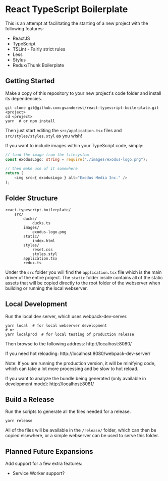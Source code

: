 # React TypeScript Boilerplate

This is an attempt at facilitating the starting of a new project with the
following features:

* ReactJS
* TypeScript
* TSLint - Fairly strict rules
* Less
* Stylus
* Redux/Thunk Boilerplate

## Getting Started

Make a copy of this repository to your new project's code folder and install
its dependencies.

```shell
git clone git@github.com:gvanderest/react-typescript-boilerplate.git <project>
cd <project>
yarn  # or npm install
```

Then just start editing the `src/application.tsx` files and `src/styles/styles.styl` as you wish!

If you want to include images within your TypeScript code, simply:

```typescript
// load the image from the filesystem
const exodusLogo: string = require("./images/exodus-logo.png");

// then make use of it somewhere
return (
    <img src={ exodusLogo } alt="Exodus Media Inc." />
);
```

## Folder Structure

```text
react-typescript-boilerplate/
    src/
        ducks/
            ducks.ts
        images/
            exodus-logo.png
        static/
            index.html
        styles/
            reset.css
            styles.styl
        application.tsx
        redux.ts
```

Under the `src` folder you will find the `application.tsx` file which is the main driver of the entire project.  The `static` folder inside contains all of the static assets that will be copied directly to the root folder of the webserver when building or running the local webserver.

## Local Development

Run the local dev server, which uses webpack-dev-server.

```shell
yarn local  # for local webserver development
# or ..
yarn localprod  # for local testing of production release
```

Then browse to the following address: http://localhost:8080/

If you need hot reloading: http://localhost:8080/webpack-dev-server/

Note: If you are running the production version, it will be minifying code, which can take a lot more processing and be slow to hot reload.

If you want to analyze the bundle being generated (only available in development mode): http://localhost:8081/

## Build a Release

Run the scripts to generate all the files needed for a release.

```shell
yarn release
```

All of the files will be available in the `/release/` folder, which can then
be copied elsewhere, or a simple webserver can be used to serve this folder.

## Planned Future Expansions

Add support for a few extra features:

* Service Worker support?
